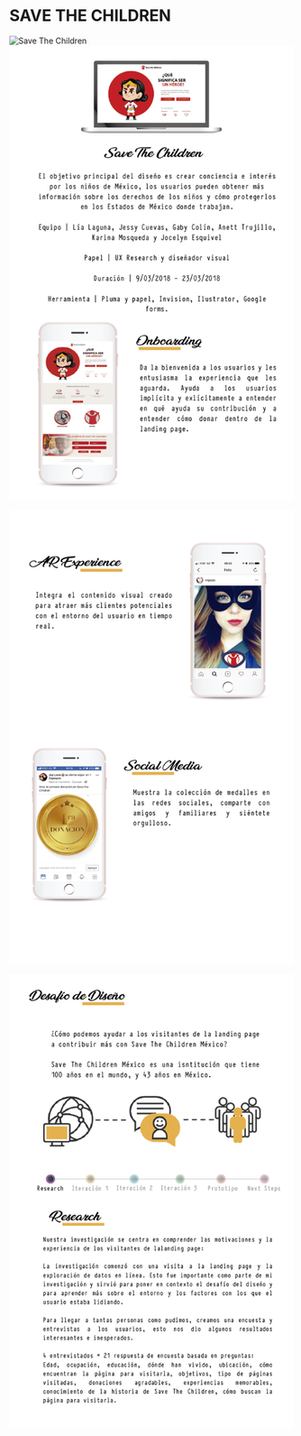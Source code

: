 # SAVE THE CHILDREN

![Save The Children](https://user-images.githubusercontent.com/32860297/38586133-36a6bae6-3ce2-11e8-8904-52949367027c.jpg)
![STC-01.png](assets/images/STC-01.png)

![STC-02.png](assets/images/STC-02.png)

![STC-03.png](assets/images/STC-03.png)
